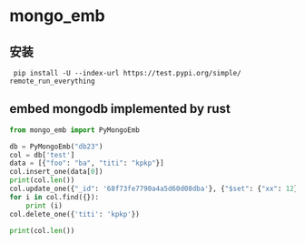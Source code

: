 # mongo_emb 

## 安装
```shell
 pip install -U --index-url https://test.pypi.org/simple/ remote_run_everything
```

## embed mongodb implemented by rust
```python
from mongo_emb import PyMongoEmb

db = PyMongoEmb("db23")
col = db['test']
data = [{"foo": "ba", "titi": "kpkp"}]
col.insert_one(data[0])
print(col.len())
col.update_one({"_id": '68f73fe7790a4a5d60d08dba'}, {"$set": {"xx": 12}}, upsert=True)
for i in col.find({}):
    print (i)
col.delete_one({'titi': 'kpkp'})

print(col.len())

```

